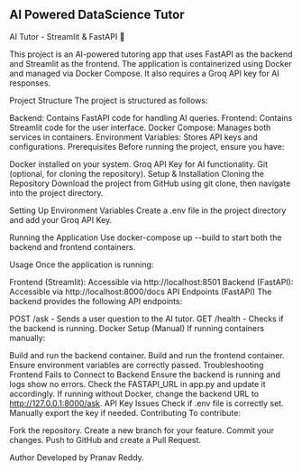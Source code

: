 ## AI Powered DataScience Tutor 

AI Tutor - Streamlit & FastAPI 🚀

This project is an AI-powered tutoring app that uses FastAPI as the backend and Streamlit as the frontend. The application is containerized using Docker and managed via Docker Compose. It also requires a Groq API key for AI responses.

Project Structure
The project is structured as follows:

Backend: Contains FastAPI code for handling AI queries.
Frontend: Contains Streamlit code for the user interface.
Docker Compose: Manages both services in containers.
Environment Variables: Stores API keys and configurations.
Prerequisites
Before running the project, ensure you have:

Docker installed on your system.
Groq API Key for AI functionality.
Git (optional, for cloning the repository).
Setup & Installation
Cloning the Repository
Download the project from GitHub using git clone, then navigate into the project directory.

Setting Up Environment Variables
Create a .env file in the project directory and add your Groq API Key.

Running the Application
Use docker-compose up --build to start both the backend and frontend containers.

Usage
Once the application is running:

Frontend (Streamlit): Accessible via http://localhost:8501
Backend (FastAPI): Accessible via http://localhost:8000/docs
API Endpoints (FastAPI)
The backend provides the following API endpoints:

POST /ask - Sends a user question to the AI tutor.
GET /health - Checks if the backend is running.
Docker Setup (Manual)
If running containers manually:

Build and run the backend container.
Build and run the frontend container.
Ensure environment variables are correctly passed.
Troubleshooting
Frontend Fails to Connect to Backend
Ensure the backend is running and logs show no errors.
Check the FASTAPI_URL in app.py and update it accordingly.
If running without Docker, change the backend URL to http://127.0.0.1:8000/ask.
API Key Issues
Check if .env file is correctly set.
Manually export the key if needed.
Contributing
To contribute:

Fork the repository.
Create a new branch for your feature.
Commit your changes.
Push to GitHub and create a Pull Request.

Author
Developed by Pranav Reddy.